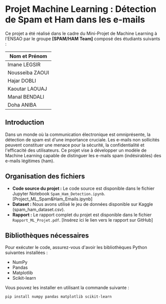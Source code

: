 # Projet Machine Learning : Détection de Spam et Ham dans les e-mails

Ce projet a été réalisé dans le cadre du Mini-Projet de Machine Learning à l'ENSAO par le groupe **[SPAM/HAM Team]** composé des étudiants suivants :

|  Nom et Prénom       |
|---------------------|
| Imane LEGSIR        |
| Nousseiba ZAOUI     |
| Hajar DOBLI         |
| Kaoutar LAOUAJ      |
| Manal BENDALI       |
| Doha ANIBA          |


## Introduction

Dans un monde où la communication électronique est omniprésente, la détection de spam est d'une importance cruciale. Les e-mails non sollicités peuvent constituer une menace pour la sécurité, la confidentialité et l'efficacité des utilisateurs. Ce projet vise à développer un modèle de Machine Learning capable de distinguer les e-mails spam (indésirables) des e-mails légitimes (ham).

## Organisation des fichiers

- **Code source du projet :** Le code source est disponible dans le fichier Jupyter Notebook `Spam_Ham_Detection.ipynb`. [Project_ML_Spam&Ham_Emails.ipynb]
- **Dataset :** Nous avons utilisé le jeu de données disponible sur Kaggle (spam_ham_dataset.csv).
- **Rapport :** Le rapport complet du projet est disponible dans le fichier `Rapport_ML_Projet.pdf`. [Insérez ici le lien vers le rapport sur GitHub]

## Bibliothèques nécessaires

Pour exécuter le code, assurez-vous d'avoir les bibliothèques Python suivantes installées :

- NumPy
- Pandas
- Matplotlib
- Scikit-learn

Vous pouvez les installer en utilisant la commande suivante :

```bash
pip install numpy pandas matplotlib scikit-learn
